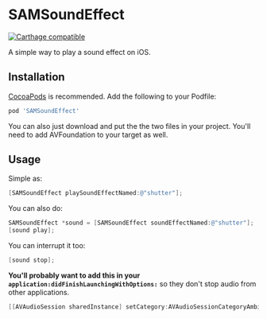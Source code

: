 # SAMSoundEffect

[![Carthage compatible](https://img.shields.io/badge/Carthage-compatible-4BC51D.svg?style=flat)](https://github.com/Carthage/Carthage)

A simple way to play a sound effect on iOS.

## Installation

[CocoaPods](http://cocoapods.org) is recommended. Add the following to your Podfile:

``` ruby
pod 'SAMSoundEffect'
```

You can also just download and put the the two files in your project. You'll need to add AVFoundation to your target as well.

## Usage

Simple as:

```objective-c
[SAMSoundEffect playSoundEffectNamed:@"shutter"];
```

You can also do:

```objective-c
SAMSoundEffect *sound = [SAMSoundEffect soundEffectNamed:@"shutter"];
[sound play];
```

You can interrupt it too:

```objective-c
[sound stop];
```

**You'll probably want to add this in your `application:didFinishLaunchingWithOptions:`** so they don't stop audio from other applications.

``` objective-c
[[AVAudioSession sharedInstance] setCategory:AVAudioSessionCategoryAmbient error:nil];
```
